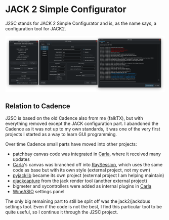 # JACK 2 Simple Configurator

J2SC stands for JACK 2 Simple Configurator and is, as the name says, a configuration tool for JACK2.

![Screenshot](Screenshot.png)

## Relation to Cadence

J2SC is based on the old Cadence also from me (falkTX), but with everything removed except the JACK configuration part.
I abandoned the Cadence as it was not up to my own standards, it was one of the very first projects I started as a way to learn GUI programming.

Over time Cadence small parts have moved into other projects:

 - patchbay canvas code was integrated in [Carla](https://kx.studio/Applications:Carla), where it received many updates
 - [Carla](https://kx.studio/Applications:Carla)'s canvas was branched off into [RaySession](https://github.com/Houston4444/RaySession), which uses the same code as base but with its own style (external project, not my own)
 - [pyjacklib](https://github.com/jackaudio/pyjacklib) became its own project (external project I am helping maintain)
 - [qjackcapture](https://github.com/SpotlightKid/qjackcapture) from the jack render tool (another external project)
 - bigmeter and xycontrollers were added as internal plugins in [Carla](https://kx.studio/Applications:Carla)
 - [WineASIO](https://github.com/wineasio/wineasio/) settings panel

The only big remaining part to still be split off was the jack2/jackdbus settings tool.
Even if the code is not the best, I find this particular tool to be quite useful, so I continue it through the J2SC project.
